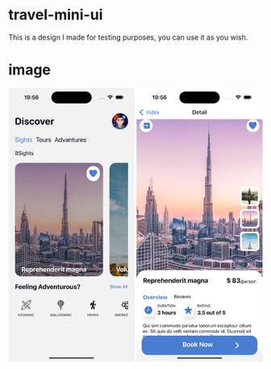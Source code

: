 # travel-mini-ui

This is a design I made for testing purposes, you can use it as you wish.

# image

<p float="left">
  <img src="src/assets/images/sim2.png" width="250" alt="image 2"/> 
  <img src="src/assets/images/sim1.png" width="250" alt="image 1"/> 
</p>
